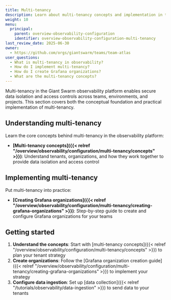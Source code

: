 ```yaml
---
title: Multi-tenancy
description: Learn about multi-tenancy concepts and implementation in the Giant Swarm observability platform.
weight: 10
menu:
  principal:
    parent: overview-observability-configuration
    identifier: overview-observability-configuration-multi-tenancy
last_review_date: 2025-06-30
owner:
  - https://github.com/orgs/giantswarm/teams/team-atlas
user_questions:
  - What is multi-tenancy in observability?
  - How do I implement multi-tenancy?
  - How do I create Grafana organizations?
  - What are the multi-tenancy concepts?
---
```


Multi-tenancy in the Giant Swarm observability platform enables secure data isolation and access controls across teams, environments, and projects. This section covers both the conceptual foundation and practical implementation of multi-tenancy.

## Understanding multi-tenancy

Learn the core concepts behind multi-tenancy in the observability platform:

- **[Multi-tenancy concepts]({{< relref "/overview/observability/configuration/multi-tenancy/concepts" >}})**: Understand tenants, organizations, and how they work together to provide data isolation and access control

## Implementing multi-tenancy

Put multi-tenancy into practice:

- **[Creating Grafana organizations]({{< relref "/overview/observability/configuration/multi-tenancy/creating-grafana-organizations" >}})**: Step-by-step guide to create and configure Grafana organizations for your teams

## Getting started

1. **Understand the concepts**: Start with [multi-tenancy concepts]({{< relref "/overview/observability/configuration/multi-tenancy/concepts" >}}) to plan your tenant strategy
2. **Create organizations**: Follow the [Grafana organization creation guide]({{< relref "/overview/observability/configuration/multi-tenancy/creating-grafana-organizations" >}}) to implement your strategy
3. **Configure data ingestion**: Set up [data collection]({{< relref "/tutorials/observability/data-ingestion" >}}) to send data to your tenants
